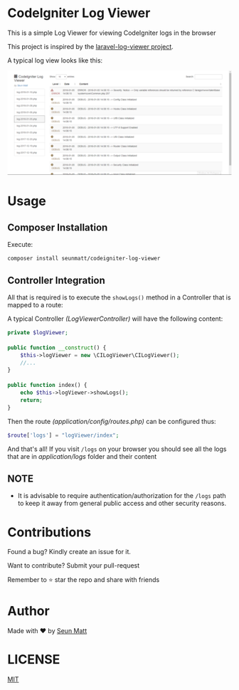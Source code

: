 CodeIgniter Log Viewer
=======================

This is a simple Log Viewer for viewing CodeIgniter logs in the browser

This project is inspired by the [laravel-log-viewer project](https://github.com/rap2hpoutre/laravel-log-viewer).

A typical log view looks like this:

![sample.png](sample.png)

Usage
=====

Composer Installation
---------------------
Execute:

```
composer install seunmatt/codeigniter-log-viewer
```

Controller Integration
----------------------


All that is required is to execute the `showLogs()` method in a Controller that is mapped to a route:

A typical Controller *(LogViewerController)* will have the following content:

```php
private $logViewer;

public function __construct() {
    $this->logViewer = new \CILogViewer\CILogViewer();
    //...
}

public function index() {
    echo $this->logViewer->showLogs();
    return;
}
```

Then the route *(application/config/routes.php)* can be configured thus:

```php
$route['logs'] = "logViewer/index";
```

And that's all! If you visit `/logs` on your browser 
you should see all the logs that are in *application/logs* folder and their content

NOTE
----
-  It is advisable to require authentication/authorization for the `/logs` path to keep it away from general public access 
and other security reasons.

Contributions
=============
Found a bug? Kindly create an issue for it. 

Want to contribute? Submit your pull-request

Remember to :star: star the repo and share with friends

Author
======
Made with :heart: by [Seun Matt](https://www.linkedin.com/in/seun-matt-06351955)

LICENSE
=======
[MIT](LICENSE)